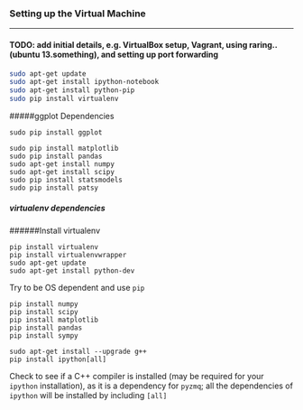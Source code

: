 ### Setting up the Virtual Machine
--------------------------------------------------------------------------------------------------------------

#### TODO: add initial details, e.g. VirtualBox setup, Vagrant, using raring.. (ubuntu 13.something), and setting up port forwarding

```sh
sudo apt-get update
sudo apt-get install ipython-notebook 
sudo apt-get install python-pip
sudo pip install virtualenv
```

#####ggplot Dependencies
```
sudo pip install ggplot
```

```
sudo pip install matplotlib
sudo pip install pandas
sudo apt-get install numpy
sudo apt-get install scipy
sudo pip install statsmodels
sudo pip install patsy
```

##### virtualenv dependencies
######Install virtualenv
```
pip install virtualenv
pip install virtualenvwrapper
sudo apt-get update
sudo apt-get install python-dev
```
Try to be OS dependent and use ```pip```
```
pip install numpy
pip install scipy
pip install matplotlib
pip install pandas
pip install sympy
```
```
sudo apt-get install --upgrade g++
pip install ipython[all]
```
Check to see if a C++ compiler is installed (may be required for your ```ipython``` installation), as it is a dependency for ```pyzmq```; all the dependencies of ```ipython``` will be installed by including ```[all]```
